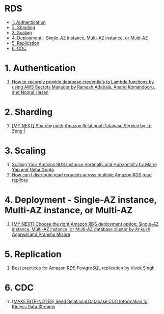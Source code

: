 <h1>RDS</h1>

<!-- TOC -->

- [1. Authentication](#1-authentication)
- [2. Sharding](#2-sharding)
- [3. Scaling](#3-scaling)
- [4. Deployment - Single-AZ instance, Multi-AZ instance, or Multi-AZ](#4-deployment---single-az-instance-multi-az-instance-or-multi-az)
- [5. Replication](#5-replication)
- [6. CDC](#6-cdc)

<!-- /TOC -->

# 1. Authentication

1. [How to securely provide database credentials to Lambda functions by using AWS Secrets Manager by Ramesh Adabala, Anand Komandooru, and Noorul Hasan](https://aws.amazon.com/blogs/security/how-to-securely-provide-database-credentials-to-lambda-functions-by-using-aws-secrets-manager/)

# 2. Sharding

1. [[MY NEXT] Sharding with Amazon Relational Database Service by Lei Zeng |](https://aws.amazon.com/blogs/database/sharding-with-amazon-relational-database-service/)

# 3. Scaling
1. [Scaling Your Amazon RDS Instance Vertically and Horizontally by Marie Yap and Neha Gupta](https://aws.amazon.com/blogs/database/scaling-your-amazon-rds-instance-vertically-and-horizontally/)
2. [How can I distribute read requests across multiple Amazon RDS read replicas](https://aws.amazon.com/premiumsupport/knowledge-center/requests-rds-read-replicas/)

# 4. Deployment - Single-AZ instance, Multi-AZ instance, or Multi-AZ
1. [[MY NEXT] Choose the right Amazon RDS deployment option: Single-AZ instance, Multi-AZ instance, or Multi-AZ database cluster by Ankush Agarwal and Pranshu Mishra](https://aws.amazon.com/blogs/database/choose-the-right-amazon-rds-deployment-option-single-az-instance-multi-az-instance-or-multi-az-database-cluster/)

# 5. Replication

1. [Best practices for Amazon RDS PostgreSQL replication by Vivek Singh ](https://aws.amazon.com/blogs/database/best-practices-for-amazon-rds-postgresql-replication/)

# 6. CDC

1. [[MAKE BITE-NOTES] Send Relational Database CDC Information to Kinesis Data Streams](https://www.youtube.com/watch?v=xfAJfKDwdIA)